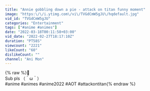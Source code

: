 ```yaml
---
title: "Annie gobbling down a pie - attack on titan funny moment"
image: "https:\/\/i.ytimg.com\/vi\/TVGdCmW5gJU\/hqdefault.jpg"
vid_id: "TVGdCmW5gJU"
categories: "Entertainment"
tags: ["#anime #animes"]
date: "2022-03-18T00:11:58+03:00"
vid_date: "2022-02-27T18:17:10Z"
duration: "PT58S"
viewcount: "2221"
likeCount: "60"
dislikeCount: ""
channel: "Ani Mon"
---
```

{% raw %}🥧 <br />Sub pls （＾ω＾）<br />#anime #animes #anime2022 #AOT #attackontitan{% endraw %}

